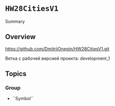 # ``HW28CitiesV1``

<!--@START_MENU_TOKEN@-->Summary<!--@END_MENU_TOKEN@-->

## Overview

https://github.com/DmitriiOnegin/HW28CitiesV1.git

Ветка с рабочей версией проекта: development_1 


## Topics

### <!--@START_MENU_TOKEN@-->Group<!--@END_MENU_TOKEN@-->

- <!--@START_MENU_TOKEN@-->``Symbol``<!--@END_MENU_TOKEN@-->
